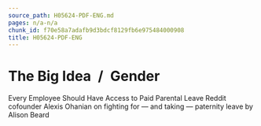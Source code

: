 ```yaml
---
source_path: H05624-PDF-ENG.md
pages: n/a-n/a
chunk_id: f70e58a7adafb9d3bdcf8129fb6e975484000908
title: H05624-PDF-ENG
---
```

# The Big Idea / Gender

Every Employee Should Have Access to Paid Parental Leave Reddit cofounder Alexis Ohanian on fighting for — and taking — paternity leave by Alison Beard
